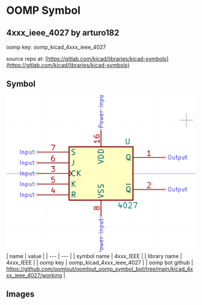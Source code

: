 # OOMP Symbol  
## 4xxx_ieee_4027  by arturo182  
  
oomp key: oomp_kicad_4xxx_ieee_4027  
  
source repo at: [https://gitlab.com/kicad/libraries/kicad-symbols](https://gitlab.com/kicad/libraries/kicad-symbols)  
## Symbol  
  
[![working.png](working_600.png)](working.png)  
| name | value | 
| --- | --- | 
| symbol name | 4xxx_IEEE | 
| library name | 4xxx_IEEE | 
| oomp key | oomp_kicad_4xxx_ieee_4027 | 
| oomp bot github | https://github.com/oomlout/oomlout_oomp_symbol_bot/tree/main/kicad_4xxx_ieee_4027/working | 
## Images  
